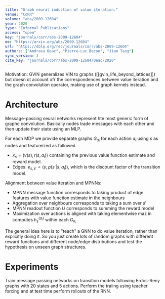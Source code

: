 ```yaml
---
title: "Graph neural induction of value iteration."
venue: "CoRR"
volume: "abs/2009.12604"
year: 2020
type: "Informal Publications"
access: "open"
key: "journals/corr/abs-2009-12604"
ee: "https://arxiv.org/abs/2009.12604"
url: "https://dblp.org/rec/journals/corr/abs-2009-12604"
authors: ["Andreea Deac", "Pierre-Luc Bacon", "Jian Tang"]
sync_version: 3
cite_key: "journals/corr/abs-2009-12604/Deac/2020"
---
```


Motivation: GVIN generalizes VIN to graphs ([[gvin_life_beyond_lattices]]) but doesn ot account ofr the correspondences between value iteration and the graph convolution operator, making use of graph kernels instead.

# Architecture
Message-passing neural networks represent hte most generic form of graphc convolution. Basically nodes trade messages with each other and then update their state using an MLP.

For each MDP we provide separate graphs $G_{a_i}$ for each action $a_i$ using $s$ as nodes and featureized as followed.

 - $x_s = (v(s), r(s, a_i))$ containing the previous value function estimate and reward model.
 - Edges: $e_{s, s'} = (\gamma, p(s'|s, a_i))$, which is the discount factor of the transition model.

Alignment between value iteration and MPNNs:
 - MPNN message function corresponds to taking product of edge features with value function estimate in the neighbours
 - Aggregation over neighbours corresponds to taking a sum over $s'$
 - MPNN readout function $U$ corresponds to summing the reward model
 - Maximization over actions is aligned with taking elementwise maz in computes $h_s^{(a_i)}$ within each $G_{a_i}$


The general idea here is to "teach" a GNN to do value iteration, rather than explicitly doing it. So you just create lots of random graphs with different reward functions and different node/edge distributions and test the hypothesis on unseen graph structures.

# Experiments
Train message passing networks on transition models following Erdos-Reny graphs with 20 states and 5 actions. Perform the traiing using teacher forcing and at test time perform rollouts of the RNN.